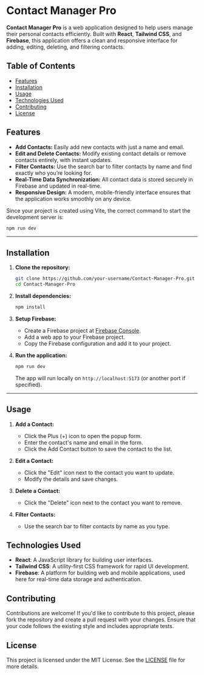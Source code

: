 # Contact Manager Pro

**Contact Manager Pro** is a web application designed to help users manage their personal contacts efficiently. Built with **React**, **Tailwind CSS**, and **Firebase**, this application offers a clean and responsive interface for adding, editing, deleting, and filtering contacts.

## Table of Contents

- [Features](#features)
- [Installation](#installation)
- [Usage](#usage)
- [Technologies Used](#technologies-used)
- [Contributing](#contributing)
- [License](#license)

## Features

- **Add Contacts:** Easily add new contacts with just a name and email.
- **Edit and Delete Contacts:** Modify existing contact details or remove contacts entirely, with instant updates.
- **Filter Contacts:** Use the search bar to filter contacts by name and find exactly who you’re looking for.
- **Real-Time Data Synchronization:** All contact data is stored securely in Firebase and updated in real-time.
- **Responsive Design:** A modern, mobile-friendly interface ensures that the application works smoothly on any device.

Since your project is created using Vite, the correct command to start the development server is:

```bash
npm run dev
```

---

## Installation

1. **Clone the repository:**
   ```bash
   git clone https://github.com/your-username/Contact-Manager-Pro.git
   cd Contact-Manager-Pro
   ```

2. **Install dependencies:**
   ```bash
   npm install
   ```

3. **Setup Firebase:**
   - Create a Firebase project at [Firebase Console](https://console.firebase.google.com/).
   - Add a web app to your Firebase project.
   - Copy the Firebase configuration and add it to your project.

4. **Run the application:**
   ```bash
   npm run dev
   ```

   The app will run locally on `http://localhost:5173` (or another port if specified).

---

## Usage

1. **Add a Contact:**
   - Click the Plus (+) icon to open the popup form.
   - Enter the contact's name and email in the form.
   - Click the Add Contact button to save the contact to the list.

2. **Edit a Contact:**
   - Click the "Edit" icon next to the contact you want to update.
   - Modify the details and save changes.

3. **Delete a Contact:**
   - Click the "Delete" icon next to the contact you want to remove.

4. **Filter Contacts:**
   - Use the search bar to filter contacts by name as you type.

## Technologies Used

- **React**: A JavaScript library for building user interfaces.
- **Tailwind CSS**: A utility-first CSS framework for rapid UI development.
- **Firebase**: A platform for building web and mobile applications, used here for real-time data storage and authentication.

## Contributing

Contributions are welcome! If you'd like to contribute to this project, please fork the repository and create a pull request with your changes. Ensure that your code follows the existing style and includes appropriate tests.

## License

This project is licensed under the MIT License. See the [LICENSE](LICENSE) file for more details.
